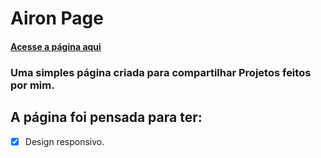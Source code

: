 # Airon Page

#### [Acesse a página aqui](https://airon-aona.github.io/Airon-Page/)

### Uma simples página criada para compartilhar Projetos feitos por mim.

## A página foi pensada para ter:
- [X] Design responsivo.
